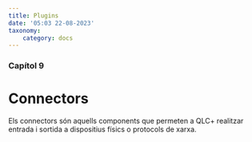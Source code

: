 ```yaml
---
title: Plugins
date: '05:03 22-08-2023'
taxonomy:
    category: docs
---
```


### Capítol 9

# Connectors

Els connectors són aquells components que permeten a QLC+ realitzar entrada i sortida a dispositius físics o protocols de xarxa.
